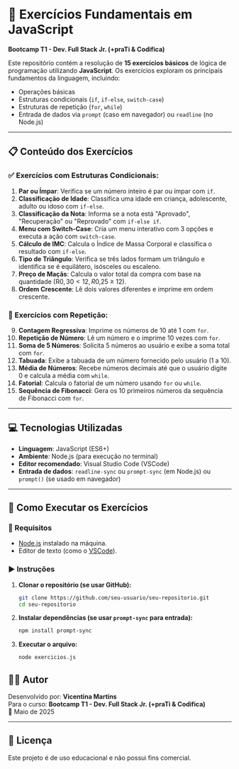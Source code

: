 # 🧠 Exercícios Fundamentais em JavaScript  
**Bootcamp T1 - Dev. Full Stack Jr. (+praTi & Codifica)**

Este repositório contém a resolução de **15 exercícios básicos** de lógica de programação utilizando **JavaScript**. Os exercícios exploram os principais fundamentos da linguagem, incluindo:

- Operações básicas
- Estruturas condicionais (`if`, `if-else`, `switch-case`)
- Estruturas de repetição (`for`, `while`)
- Entrada de dados via `prompt` (caso em navegador) ou `readline` (no Node.js)

---

## 📋 Conteúdo dos Exercícios

### ✅ Exercícios com Estruturas Condicionais:
1. **Par ou Ímpar**: Verifica se um número inteiro é par ou ímpar com `if`.
2. **Classificação de Idade**: Classifica uma idade em criança, adolescente, adulto ou idoso com `if-else`.
3. **Classificação da Nota**: Informa se a nota está "Aprovado", "Recuperação" ou "Reprovado" com `if-else if`.
4. **Menu com Switch-Case**: Cria um menu interativo com 3 opções e executa a ação com `switch-case`.
5. **Cálculo de IMC**: Calcula o Índice de Massa Corporal e classifica o resultado com `if-else`.
6. **Tipo de Triângulo**: Verifica se três lados formam um triângulo e identifica se é equilátero, isósceles ou escaleno.
7. **Preço de Maçãs**: Calcula o valor total da compra com base na quantidade (R$0,30 < 12, R$0,25 ≥ 12).
8. **Ordem Crescente**: Lê dois valores diferentes e imprime em ordem crescente.

### 🔁 Exercícios com Repetição:
9. **Contagem Regressiva**: Imprime os números de 10 até 1 com `for`.
10. **Repetição de Número**: Lê um número e o imprime 10 vezes com `for`.
11. **Soma de 5 Números**: Solicita 5 números ao usuário e exibe a soma total com `for`.
12. **Tabuada**: Exibe a tabuada de um número fornecido pelo usuário (1 a 10).
13. **Média de Números**: Recebe números decimais até que o usuário digite 0 e calcula a média com `while`.
14. **Fatorial**: Calcula o fatorial de um número usando `for` ou `while`.
15. **Sequência de Fibonacci**: Gera os 10 primeiros números da sequência de Fibonacci com `for`.

---

## 💻 Tecnologias Utilizadas

- **Linguagem**: JavaScript (ES6+)
- **Ambiente**: Node.js (para execução no terminal)
- **Editor recomendado**: Visual Studio Code (VSCode)
- **Entrada de dados**: `readline-sync` ou `prompt-sync` (em Node.js) ou `prompt()` (se usado em navegador)

---

## 🚀 Como Executar os Exercícios

### 🔧 Requisitos

- [Node.js](https://nodejs.org/) instalado na máquina.
- Editor de texto (como o [VSCode](https://code.visualstudio.com/)).

### ▶️ Instruções

1. **Clonar o repositório (se usar GitHub):**
   ```bash
   git clone https://github.com/seu-usuario/seu-repositorio.git
   cd seu-repositorio
   ```

2. **Instalar dependências (se usar `prompt-sync` para entrada):**
   ```bash
   npm install prompt-sync
   ```

3. **Executar o arquivo:**
   ```bash
   node exercicios.js
   ```
   
## 🧑‍💻 Autor

Desenvolvido por: **Vicentina Martins**  
Para o curso: **Bootcamp T1 - Dev. Full Stack Jr. (+praTi & Codifica)**  
📅 Maio de 2025

---

## 📎 Licença

Este projeto é de uso educacional e não possui fins comercial.
